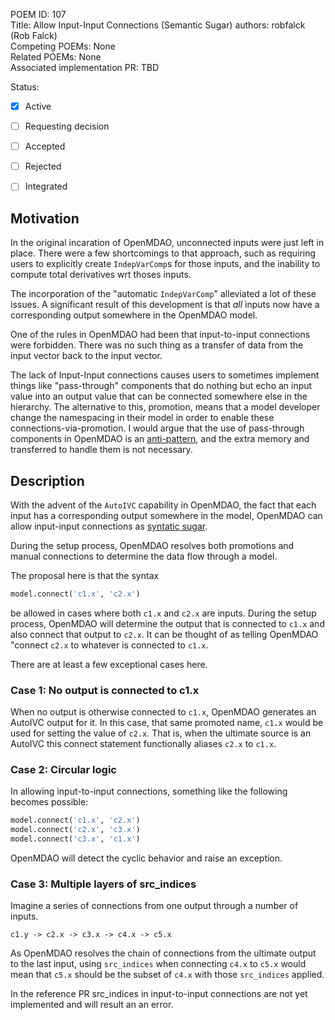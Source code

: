 POEM ID: 107  
Title:  Allow Input-Input Connections (Semantic Sugar) 
authors: robfalck (Rob Falck)   
Competing POEMs: None  
Related POEMs:  None  
Associated implementation PR:  TBD  

Status:  

- [x] Active  
- [ ] Requesting decision  
- [ ] Accepted  
- [ ] Rejected  
- [ ] Integrated  


## Motivation

In the original incaration of OpenMDAO, unconnected inputs were just left in place. There were a few shortcomings to that approach, such as requiring users to explicitly create `IndepVarComp`s for those inputs, and the inability to compute total derivatives wrt thoses inputs.

The incorporation of the "automatic `IndepVarComp`" alleviated a lot of these issues.
A significant result of this development is that _all_ inputs now have a corresponding output somewhere in the OpenMDAO model.

One of the rules in OpenMDAO had been that input-to-input connections were forbidden.
There was no such thing as a transfer of data from the input vector back to the input vector.

The lack of Input-Input connections causes users to sometimes implement things like "pass-through" components that do nothing but echo an input value into an output value that can be connected somewhere else in the hierarchy.
The alternative to this, promotion, means that a model developer change the namespacing in their model in order to enable these connections-via-promotion.
I would argue that the use of pass-through components in OpenMDAO is an [anti-pattern](https://en.wikipedia.org/wiki/Anti-pattern), and the extra memory and transferred to handle them is not necessary.

## Description

With the advent of the `AutoIVC` capability in OpenMDAO, the fact that each input has a corresponding output somewhere in the model, OpenMDAO can allow input-input connections as [syntatic sugar](https://en.wikipedia.org/wiki/Syntactic_sugar).

During the setup process, OpenMDAO resolves both promotions and manual connections to determine the data flow through a model.

The proposal here is that the syntax

```python
model.connect('c1.x', 'c2.x')
```

be allowed in cases where both `c1.x` and `c2.x` are inputs.
During the setup process, OpenMDAO will determine the output that is connected to `c1.x` and also connect that output to `c2.x`. It can be thought of as telling OpenMDAO "connect `c2.x` to whatever is connected to `c1.x`.

There are at least a few exceptional cases here.

### Case 1: No output is connected to c1.x

When no output is otherwise connected to `c1.x`, OpenMDAO generates an AutoIVC output for it. In this case, that same promoted name, `c1.x` would be used for setting the value of `c2.x`.  That is, when the ultimate source is an AutoIVC this connect statement functionally aliases `c2.x` to `c1.x`.

### Case 2: Circular logic

In allowing input-to-input connections, something like the following becomes possible:

```python
model.connect('c1.x', 'c2.x')
model.connect('c2.x', 'c3.x')
model.connect('c3.x', 'c1.x')
```

OpenMDAO will detect the cyclic behavior and raise an exception.

### Case 3: Multiple layers of src_indices

Imagine a series of connections from one output through a number of inputs.

```
c1.y -> c2.x -> c3.x -> c4.x -> c5.x
```

As OpenMDAO resolves the chain of connections from the ultimate output to the last input, using `src_indices` when connecting `c4.x` to `c5.x` would mean that `c5.x` should be the subset of `c4.x` with those `src_indices` applied.

In the reference PR src_indices in input-to-input connections are not yet implemented and will result an an error.

